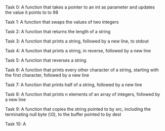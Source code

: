 Task 0: A function that takes a pointer to an int as parameter and updates the value it points to to 98

Task 1: A function that swaps the values of two integers

Task 2: A function that returns the length of a string

Task 3: A function that prints a string, followed by a new line, to stdout

Task 4: A function that prints a string, in reverse, followed by a new line

Task 5: A function that reverses a string

Task 6: A function that prints every other character of a string, starting with the first character, followed by a new line

Task 7: A function that prints half of a string, followed by a new line

Task 8: A function that prints n elements of an array of integers, followed by a new line

Task 9: A function that copies the string pointed to by src, including the terminating null byte (\0), to the buffer pointed to by dest

Task 10: A
